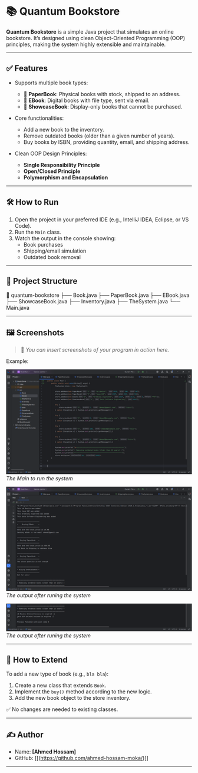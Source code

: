 # 📚 Quantum Bookstore

**Quantum Bookstore** is a simple Java project that simulates an online bookstore. It’s designed using clean Object-Oriented Programming (OOP) principles, making the system highly extensible and maintainable.

---

## ✅ Features

- Supports multiple book types:
  - 📕 **PaperBook**: Physical books with stock, shipped to an address.
  - 📘 **EBook**: Digital books with file type, sent via email.
  - 📗 **ShowcaseBook**: Display-only books that cannot be purchased.
  
- Core functionalities:
  - Add a new book to the inventory.
  - Remove outdated books (older than a given number of years).
  - Buy books by ISBN, providing quantity, email, and shipping address.

- Clean OOP Design Principles:
  - **Single Responsibility Principle**
  - **Open/Closed Principle**
  - **Polymorphism and Encapsulation**

---

## 🛠️ How to Run

1. Open the project in your preferred IDE (e.g., IntelliJ IDEA, Eclipse, or VS Code).
2. Run the `Main` class.
3. Watch the output in the console showing:
   - Book purchases
   - Shipping/email simulation
   - Outdated book removal

---

## 🧱 Project Structure

📂 quantum-bookstore
├── Book.java
├── PaperBook.java
├── EBook.java
├── ShowcaseBook.java
├── Inventory.java
├── TheSystem.java
└── Main.java


---

## 🖼️ Screenshots

> 📸 *You can insert screenshots of your program in action here.*

Example:

![Run from the Main](screenshots/MainScreenshot.png)  
*The Main to run the system*

![The output1](screenshots/OutputScreenshot1.png)  
*The output ofter runing the system*

![The output2](screenshots/OutputScreenshot2.png)  
*The output ofter runing the system*

---

## 🧩 How to Extend

To add a new type of book (e.g., `bla bla`):

1. Create a new class that extends `Book`.
2. Implement the `buy()` method according to the new logic.
3. Add the new book object to the store inventory.

✅ No changes are needed to existing classes.

---

## ✍️ Author

- Name: **[Ahmed Hossam]**
- GitHub: [[(https://github.com/ahmed-hossam-moka/)]]

---

